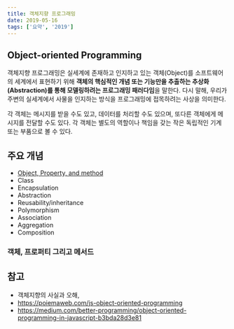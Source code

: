 ```yaml
---
title: 객체지향 프로그래밍
date: 2019-05-16
tags: ['요약', '2019']
---
```


## Object-oriented Programming

객체지향 프로그래밍은 실세계에 존재하고 인지하고 있는 객체(Object)를 소프트웨어의 세계에서 표현하기 위해 **객체의 핵심적인 개념 또는 기능만을 추출하는 추상화(Abstraction)를 통해 모델링하려는 프로그래밍 패러다임**을 말한다. 다시 말해, 우리가 주변의 실세계에서 사물을 인지하는 방식을 프로그래밍에 접목하려는 사상을 의미한다.

각 객체는 메시지를 받을 수도 있고, 데이터를 처리할 수도 있으며, 또다른 객체에게 메시지를 전달할 수도 있다. 각 객체는 별도의 역할이나 책임을 갖는 작은 독립적인 기계 또는 부품으로 볼 수 있다.

## 주요 개념
* [Object, Property, and method](###객체,-프로퍼티-그리고-메서드)
* Class
* Encapsulation
* Abstraction
* Reusability/inheritance   
* Polymorphism
* Association
* Aggregation
* Composition

### 객체, 프로퍼티 그리고 메서드


## 참고

* 객체지향의 사실과 오해,
* https://poiemaweb.com/js-object-oriented-programming
* https://medium.com/better-programming/object-oriented-programming-in-javascript-b3bda28d3e81